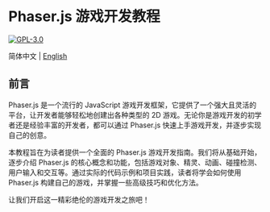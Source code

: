 # Phaser.js 游戏开发教程

[![GPL-3.0](https://img.shields.io/github/license/xiaofuyesnew/phaser-js-tutorial)](https://www.gnu.org/licenses/gpl-3.0.html)

简体中文 | [English](README.md)

## 前言

Phaser.js 是一个流行的 JavaScript 游戏开发框架，它提供了一个强大且灵活的平台，让开发者能够轻松地创建出各种类型的 2D 游戏。无论你是游戏开发的初学者还是经验丰富的开发者，都可以通过 Phaser.js 快速上手游戏开发，并逐步实现自己的创意。

本教程旨在为读者提供一个全面的 Phaser.js 游戏开发指南。我们将从基础开始，逐步介绍 Phaser.js 的核心概念和功能，包括游戏对象、精灵、动画、碰撞检测、用户输入和交互等。通过实际的代码示例和项目实践，读者将学会如何使用 Phaser.js 构建自己的游戏，并掌握一些高级技巧和优化方法。

让我们开启这一精彩绝伦的游戏开发之旅吧！
